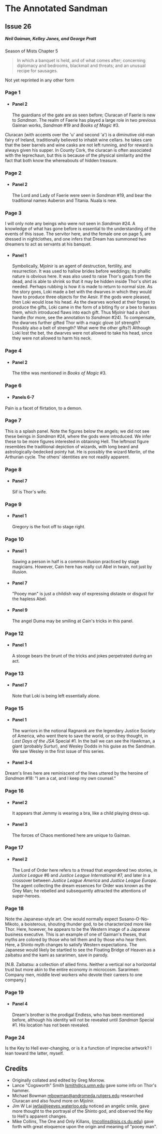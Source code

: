 # The Annotated Sandman

## Issue 26

##### Neil Gaiman, Kelley Jones, and George Pratt

Season of Mists Chapter 5

> In which a banquet is held,
> and of what comes after;
> concerning diplomacy and bedrooms, blackmail and threats;
> and an unusual recipe for sausages.

Not yet reprinted in any other form

### Page 1

- #### Panel 2

  The guardians of the gate are as seen before; Cluracan of Faerie is new to _Sandman_. The realm of Faerie has played a large role in two previous Gaiman works, _Sandman_ #19 and _Books of Magic_ #3.

Cluracan (with accents over the 'u' and second 'a') is a diminutive old-man fairy of Ireland, traditionally believed to inhabit wine cellars. he takes care that the beer barrels and wine casks are not left running, and for reward is always given his supper. In County Cork, the cluracan is often associated with the leprechaun, but this is because of the physical similarity and the fact that both know the whereabouts of hidden treasure.

### Page 2

- #### Panel 2

  The Lord and Lady of Faerie were seen in _Sandman_ #19, and bear the traditional names Auberon and Titania. Nuala is new.

### Page 3

I will only note any beings who were not seen in _Sandman_ #24. A knowledge of what has gone before is essential to the understanding of the events of this issue. The servitor here, and the female one on page 5, are dressed in nightclothes, and one infers that Dream has summoned two dreamers to act as servants at his banquet.

- #### Panel 1

  Symbolically, Mjolnir is an agent of destruction, fertility, and resurrection. It was used to hallow brides before weddings; its phallic nature is obvious here. It was also used to raise Thor's goats from the dead, and is able to shrink so that it may be hidden inside Thor's shirt as needed. Perhaps rubbing is how it is made to return to normal size. As the story goes, Loki made a bet with the dwarves in which they would have to produce three objects for the Aesir. If the gods were pleased, then Loki would lose his head. As the dwarves worked at their forges to produce the gifts, Loki came in the form of a biting fly or a bee to harass them, which introduced flaws into each gift. Thus Mjolnir had a short handle (for more, see the annotation to _Sandman_ #24). To compensate, the dwarves further gifted Thor with a magic glove (of strength? Possibly also a belt of strength? What were the other gifts?) Although Loki lost the bet, the dwarves were not allowed to take his head, since they were not allowed to harm his neck.

### Page 4

- #### Panel 2

  The tithe was mentioned in _Books of Magic_ #3.

### Page 6

- #### Panels 6-7

Pain is a facet of flirtation, to a demon.

### Page 7

This is a splash panel. Note the figures below the angels; we did not see these beings in _Sandman_ #24, where the gods were introduced. We infer these to be more figures interested in obtaining Hell. The leftmost figure resembles the traditional depiction of wizards, with long beard and astrologically-bedecked pointy hat. He is possibly the wizard Merlin, of the Arthurian cycle. The others' identities are not readily apparent.

### Page 8

- #### Panel 7

  Sif is Thor's wife.

### Page 9

- #### Panel 1

  Gregory is the foot off to stage right.

### Page 10

- #### Panel 1

  Sawing a person in half is a common illusion practiced by stage magicians. However, Cain here has really cut Abel in twain, not just by illusion.

- #### Panel 7

  "Pooey man" is just a childish way of expressing distaste or disgust for the hapless Abel.

- #### Panel 9

  The angel Duma may be smiling at Cain's tricks in this panel.

### Page 12

- #### Panel 1

  A stooge bears the brunt of the tricks and jokes perpetrated during an act.

### Page 13

- #### Panel 7

  Note that Loki is being left essentially alone.

### Page 15

- #### Panel 1

  The warriors in the notional Ragnarok are the legendary Justice Society of America, who went there to save the world, or so they thought, in _Last Days of the JSA_ Special #1. In the ball we can see the Hawkman, a giant (probably Surtur), and Wesley Dodds in his guise as the Sandman. We saw Wesley in the first issue of this series.

- #### Panel 3-4

Dream's lines here are reminiscent of the lines uttered by the heroine of _Sandman_ #18: "I am a cat, and I keep my own counsel."

### Page 16

- #### Panel 2

  It appears that Jemmy is wearing a bra, like a child playing dress-up.

- #### Panel 3

  The forces of Chaos mentioned here are unique to Gaiman.

### Page 17

- #### Panel 2

  The Lord of Order here refers to a thread that engendered two stories, in _Justice League_ #6 and _Justice League International_ #7, and later in a crossover between _Justice League America_ and _Justice League Europe_. The agent collecting the dream essences for Order was known as the Grey Man; he rebelled and subsequently attracted the attentions of super-heroes.

### Page 18

Note the Japanese-style art. One would normally expect Susano-O-No-Mikoto, a boisterous, shouting thunder god, to be characterized more like Thor. Here, however, he appears to be the Western image of a Japanese business executive. This is an example of one of Gaiman's theses, that myths are colored by those who tell them and by those who hear them. Here, a Shinto myth changes to satisfy Western expectations. The Japanese would likely be startled to see the Floating Bridge of Heaven as a zaibatsu and the kami as sararimen, save in parody.

[N.B. Zaibatsu: a collection of allied firms. Neither a vertical nor a horizontal trust but more akin to the entire economy in microcosm. Sararimen: Company men, middle level workers who devote their careers to one company.]

### Page 19

- #### Panel 4

  Dream's brother is the prodigal Endless, who has been mentioned before, although his identity will not be revealed until _Sandman_ Special #1. His location has not been revealed.

### Page 24

Is the Key to Hell ever-changing, or is it a function of imprecise artwork? I lean toward the latter, myself.

## Credits

- Originally collated and edited by Greg Morrow.
- Lance "Cogsworth" Smith <lsmith@cs.umn.edu> gave some info on Thor's hammer.
- Michael Bowman <mbowman@andromeda.rutgers.edu> researched Cluracan and also found more on Mjolnir.
- Jim W Lai <jwtlai@jeeves.waterloo.edu> noticed an angelic smile, gave more thought to the portrayal of the Shinto god, and observed the Key to Hell's apparent changes.
- Mike Collins, The One and Only Killans, (mcollins@isis.cs.du.edu) gave forth with great eloquence upon the origin and meaning of "pooey man".
